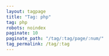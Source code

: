 ```yaml
---
layout: tagpage
title: "Tag: php"
tag: php
robots: noindex
paginate: 10
paginate_path: "/tag/:tag/page/:num/"
tag_permalink: /tag/:tag
---
```

